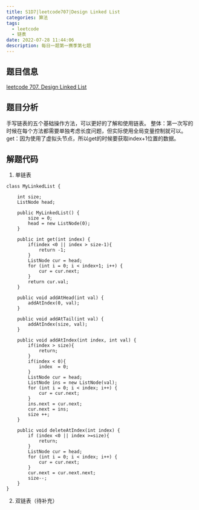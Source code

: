 ```yaml
---
title: S1D7|leetcode707|Design Linked List
categories: 算法
tags:
  - leetcode
  - 链表
date: 2022-07-28 11:44:06
description: 每日一题第一赛季第七题
---
```

## 题目信息
[leetcode 707. Design Linked List](https://leetcode.com/problems/design-linked-list/)
## 题目分析
手写链表的五个基础操作方法，可以更好的了解和使用链表。
整体：第一次写的时候在每个方法都需要单独考虑长度问题，但实际使用全局变量控制就可以。
get：因为使用了虚拟头节点，所以get的时候要获取index+1位置的数据。
## 解题代码

1. 单链表
~~~
class MyLinkedList {

    int size;
    ListNode head;
    
    public MyLinkedList() {
        size = 0;
        head = new ListNode(0);
    }
    
    public int get(int index) {
        if(index <0 || index > size-1){
            return -1;
        }
        ListNode cur = head;
        for (int i = 0; i < index+1; i++) {
            cur = cur.next;
        }
        return cur.val;
    }

    public void addAtHead(int val) {
        addAtIndex(0, val);
    }

    public void addAtTail(int val) {
        addAtIndex(size, val);
    }

    public void addAtIndex(int index, int val) {
        if(index > size){
            return;
        }
        if(index < 0){
            index  = 0;
        }
        ListNode cur = head;
        ListNode ins = new ListNode(val);
        for (int i = 0; i < index; i++) {
            cur = cur.next;
        }
        ins.next = cur.next;
        cur.next = ins;
        size ++;
    }

    public void deleteAtIndex(int index) {
        if (index <0 || index >=size){
            return;
        }
        ListNode cur = head;
        for (int i = 0; i < index; i++) {
            cur = cur.next;
        }
        cur.next = cur.next.next;
        size--;
    }
}
~~~

2. 双链表（待补充）
~~~

~~~